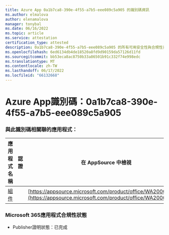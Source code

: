 ```yaml
---
title: Azure App 0a1b7ca8-390e-4f55-a7b5-eee089c5a905 的識別碼資訊
ms.author: elmalova
author: elenamalova
manager: tonybal
ms.date: 06/16/2022
ms.topic: article
ms.service: attestation
certification_type: attested
description: 0a1b7ca8-390e-4f55-a7b5-eee089c5a905 的所有可用安全性與合規性資訊。
ms.openlocfilehash: 6ed6134db4de18520a8fd9d90159da57126d11fd
ms.sourcegitcommit: bb53eca8ac8750b33a86501b91c332f74e998edc
ms.translationtype: MT
ms.contentlocale: zh-TW
ms.lasthandoff: 06/17/2022
ms.locfileid: "66132668"
---
```

# <a name="azure-app-id-0a1b7ca8-390e-4f55-a7b5-eee089c5a905"></a>Azure App識別碼：0a1b7ca8-390e-4f55-a7b5-eee089c5a905


### <a name="apps-associated-with-this-id"></a>與此識別碼相關聯的應用程式：
| **應用程式名稱** | **認證** | **在 AppSource 中檢視** |
|--------------|---------------|-----------------------|
| [組件](../forward/WA200002271.md) |  | [https://appsource.microsoft.com/product/office/WA200002271](https://appsource.microsoft.com/product/office/WA200002271) |

### <a name="microsoft-365-app-compliance-status"></a>Microsoft 365應用程式合規性狀態
- Publisher證明狀態：已完成

